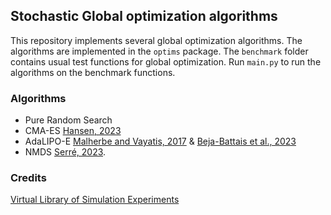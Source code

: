 ## Stochastic Global optimization algorithms

This repository implements several global optimization algorithms. The algorithms are implemented in the `optims` package. The `benchmark` folder contains usual test functions for global optimization. Run `main.py` to run the algorithms on the benchmark functions.

### Algorithms

- Pure Random Search
- CMA-ES [Hansen, 2023](https://inria.hal.science/hal-01297037/file/tutorial-2023-02.pdf)
- AdaLIPO-E [Malherbe and Vayatis, 2017](https://arxiv.org/pdf/1812.03457.pdf) & [Beja-Battais et al., 2023](https://hal-universite-paris-saclay.archives-ouvertes.fr/hal-04069150/document)
- NMDS [Serré, 2023](https://gaetanserre.github.io/assets/master_thesis.pdf).

### Credits

[Virtual Library of Simulation Experiments](https://www.sfu.ca/~ssurjano/optimization.html)